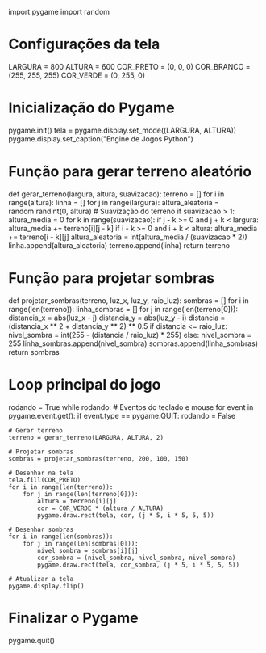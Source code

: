 import pygame
import random

# Configurações da tela
LARGURA = 800
ALTURA = 600
COR_PRETO = (0, 0, 0)
COR_BRANCO = (255, 255, 255)
COR_VERDE = (0, 255, 0)

# Inicialização do Pygame
pygame.init()
tela = pygame.display.set_mode((LARGURA, ALTURA))
pygame.display.set_caption("Engine de Jogos Python")

# Função para gerar terreno aleatório
def gerar_terreno(largura, altura, suavizacao):
    terreno = []
    for i in range(altura):
        linha = []
        for j in range(largura):
            altura_aleatoria = random.randint(0, altura)
            # Suavização do terreno
            if suavizacao > 1:
                altura_media = 0
                for k in range(suavizacao):
                    if j - k >= 0 and j + k < largura:
                        altura_media += terreno[i][j - k]
                    if i - k >= 0 and i + k < altura:
                        altura_media += terreno[i - k][j]
                altura_aleatoria = int(altura_media / (suavizacao * 2))
            linha.append(altura_aleatoria)
        terreno.append(linha)
    return terreno

# Função para projetar sombras
def projetar_sombras(terreno, luz_x, luz_y, raio_luz):
    sombras = []
    for i in range(len(terreno)):
        linha_sombras = []
        for j in range(len(terreno[0])):
            distancia_x = abs(luz_x - j)
            distancia_y = abs(luz_y - i)
            distancia = (distancia_x ** 2 + distancia_y ** 2) ** 0.5
            if distancia <= raio_luz:
                nivel_sombra = int(255 - (distancia / raio_luz) * 255)
            else:
                nivel_sombra = 255
            linha_sombras.append(nivel_sombra)
        sombras.append(linha_sombras)
    return sombras

# Loop principal do jogo
rodando = True
while rodando:
    # Eventos do teclado e mouse
    for event in pygame.event.get():
        if event.type == pygame.QUIT:
            rodando = False

    # Gerar terreno
    terreno = gerar_terreno(LARGURA, ALTURA, 2)

    # Projetar sombras
    sombras = projetar_sombras(terreno, 200, 100, 150)

    # Desenhar na tela
    tela.fill(COR_PRETO)
    for i in range(len(terreno)):
        for j in range(len(terreno[0])):
            altura = terreno[i][j]
            cor = COR_VERDE * (altura / ALTURA)
            pygame.draw.rect(tela, cor, (j * 5, i * 5, 5, 5))

    # Desenhar sombras
    for i in range(len(sombras)):
        for j in range(len(sombras[0])):
            nivel_sombra = sombras[i][j]
            cor_sombra = (nivel_sombra, nivel_sombra, nivel_sombra)
            pygame.draw.rect(tela, cor_sombra, (j * 5, i * 5, 5, 5))

    # Atualizar a tela
    pygame.display.flip()

# Finalizar o Pygame
pygame.quit()

